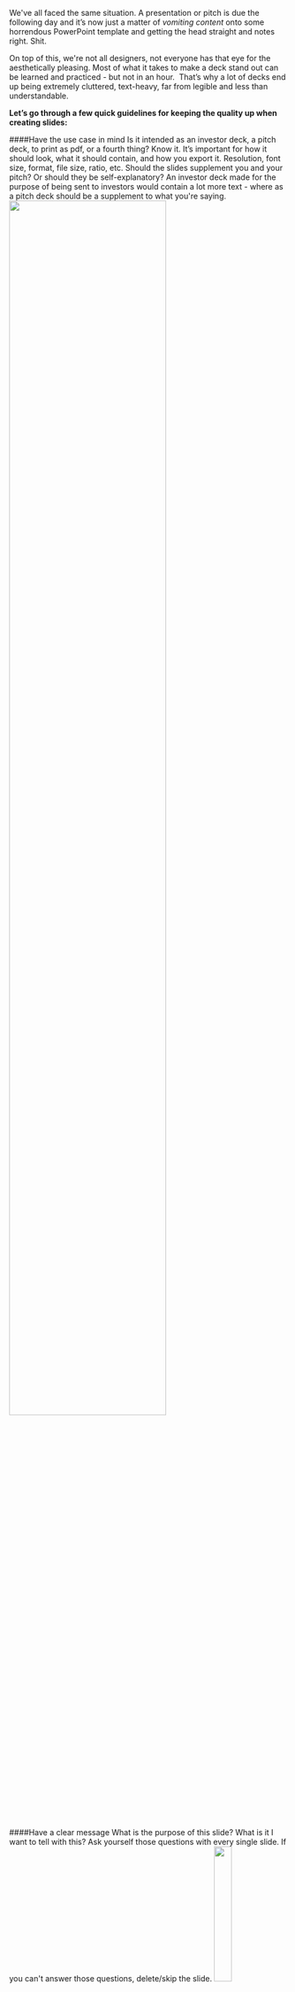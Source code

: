 We've all faced the same situation. A presentation or pitch is due the following day and it’s now just a matter of *vomiting content* onto some horrendous PowerPoint template and getting the head straight and notes right. Shit.

On top of this, we're not all designers, not everyone has that eye for the aesthetically pleasing. Most of what it takes to make a deck stand out can be learned and practiced - but not in an hour. 
That’s why a lot of decks end up being extremely cluttered, text-heavy, far from legible and less than understandable.

**Let’s go through a few quick guidelines for keeping the quality up when creating slides:**

####Have the use case in mind
Is it intended as an investor deck, a pitch deck, to print as pdf, or a fourth thing? Know it. It’s important for how it should look, what it should contain, and how you export it. Resolution, font size, format, file size, ratio, etc. Should the slides supplement you and your pitch? Or should they be self-explanatory?
An investor deck made for the purpose of being sent to investors would contain a lot more text - where as a pitch deck should be a supplement to what you're saying.   
<img src="/content/images/2015/07/use-cases-1.png" width="75%"/>

####Have a clear message
What is the purpose of this slide? What is it I want to tell with this? Ask yourself those questions with every single slide. If you can't answer those questions, delete/skip the slide.
<img src="/content/images/2015/07/clear-message.png" width="25%"/>

####Keep a hierarchy!
What is headlines, what is body text, what is bold, coloured, or made to stand out. Keeping a hierarchy and keeping it consistently makes the viewer less confused and forces you to be more organized.

<img src="/content/images/2015/07/hierarchy.png" width="75%"/>


####Be consistent!
If your headline on slide 1 is black, size 48, aligned left, and in lower case. What do you think your headline on slide 2 should look like? 

The exact same, right.

<img src="/content/images/2015/07/simple1-copy-1.png" width="100%"/>

<img src="/content/images/2015/07/simple1-copy-2-1.png" width="100%"/>

**Notice** the headline font, size, and position, and the body text size and position. 
Consistency is also vital when it comes to shape and size of icons and images, and the colors scheme. 

####Show it!
Symbols, pictures, icons, shapes, graphs, charts, arrows, colours. Text is rarely visually appealing. Imagery helps the appeal but also the understanding when it comes to explaining one or more points in one slide - even if it's really simple.
There's a bunch of great sites out there for icons. Check out [The Noun Project](https://thenounproject.com) and [Flaticon](http://flaticon.com).

<img src="/content/images/2015/07/keyfeatures.png" width="75%"/>

####Keep it simple!
You've heard it a thousand times - probably because it’s true. **Less is more.**
The lesser the words the more they stand out. Don't use a wall of text to explain a point if two sentences can do the same. Of course this depends on the use case of the slide deck.

<img src="/content/images/2015/07/simple1-2.png" width="50%"/><img src="/content/images/2015/07/simple2-2.png" width="50%"/>

####Use plenty of white space!
White space, also known as negative space, gives the elements room to breathe. Using white space makes the elements stand out and stand stronger, and makes the slide appear less cluttered and more elegant. Just because we call it white space, it doesn't mean that it has to be white, it just means that it should be free of text, images, and other elements. 

Like with the examples of slides you saw above - as soon as the content is either cut down to bare minimum or distributed across the slide in a careful way, the content stands out a lot stronger and everything looks a lot more pleasant.  


####Forget the transitions & effects!
Most of the built in *explode-from-gold-dust-and-rotate-counter-clockwise-with-big-swoosh* effects and *dissolve-slowly-but-muddy-into-the-next-slide* transitions are, let’s face it, ugly, outdated, and doesn't add any value to your content. 
Only at the point where all slides are designed well and with consistency, does it become interesting to focus on adding those small extra details that makes it perfect. Those small details can be in the form a subtle animation of a part of the content being pulled on to the next slide or a table expanding while new content is added.   
<img src="/content/images/2015/07/transitions.png" width="25%"/>

####Test it! 
Who are the customers? Students? Partners? Investors? You think that **you** assuming they will understand a chart is enough? Let me break it for you - it isn’t. Test it, ask someone from your target group, get advice. 
<img src="/content/images/2015/07/feedback.png" width="25%"/>

####Closing remarks
I hope that these guidelines can help next time you're creating a slide deck. It doesn't take much to remember them and in a matter of minutes they will make you look more organized, more professional, and make everything easier to read and understand for your target group. 

As always, I'm open for comments and critique. 